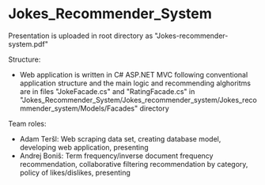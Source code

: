 # Jokes_Recommender_System

Presentation is uploaded in root directory as "Jokes-recommender-system.pdf"

Structure:
  - Web application is written in C# ASP.NET MVC following conventional application structure and the main logic and recommending alghoritms are in files "JokeFacade.cs" and "RatingFacade.cs" in "Jokes_Recommender_System/Jokes_recommender_system/Jokes_recommender_system/Models/Facades" directory
  
Team roles:
  - Adam Teršl: Web scraping data set, creating database model, developing web application, presenting
  - Andrej Boniš: Term frequency/inverse document frequency recommendation, collaborative filtering recommendation by category, policy of likes/dislikes, presenting
